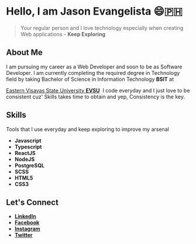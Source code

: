 # **Hello, I am Jason Evangelista 😄:philippines:**

> Your regular person and I love technology especially when creating Web applications -
> **Keep Exploring**

## **About Me**

I am pursuing my career as a Web Developer and soon to be as Software Developer. I am
currently completing the required degree in Technology field by taking Bachelor of
Science in Information Technology&nbsp;<strong>BSIT</strong> at&nbsp;

[Eastern Visayas State University&nbsp;<strong>EVSU</strong>](https://www.evsu.edu.ph/)&nbsp;
I code everyday and I just love to be consistent cuz' Skills takes time to
obtain and yep, Consistency is the key.

## **Skills**

Tools that I use everyday and keep exploring to improve my arsenal

- **Javascript**
- **Typescript**
- **ReactJS**
- **NodeJS**
- **PostgreSQL**
- **SCSS**
- **HTML5**
- **CSS3**

## **Let's Connect**

- [**LinkedIn**](https://www.linkedin.com/in/jason-evangelista//)
- [**Facebook**](https://www.facebook.com/Jasonevangelista.1122/)
- [**Instagram**](https://www.instagram.com/potato_jason/)
- [**Twitter**](https://twitter.com/JasonEvans1122)

